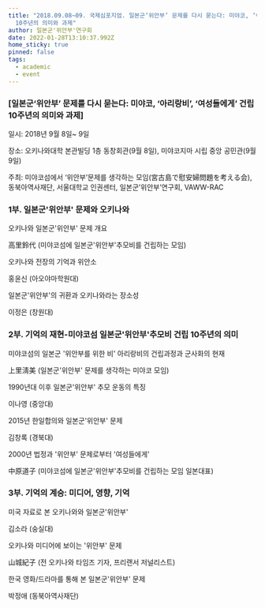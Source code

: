 ```yaml
---
title: "2018.09.08~09. 국제심포지엄. 일본군‘위안부’ 문제를 다시 묻는다: 미야코, ‘아리랑비’, ‘여성들에게’ 건립
  10주년의 의미와 과제"
author: 일본군'위안부'연구회
date: 2022-01-28T13:10:37.992Z
home_sticky: true
pinned: false
tags:
  - academic
  - event
---
```

### \[일본군‘위안부’ 문제를 다시 묻는다: 미야코, ‘아리랑비’, ‘여성들에게’ 건립 10주년의 의미와 과제]

일시: 2018년 9월 8일~ 9일

장소: 오키나와대학 본관빌딩 1층 동창회관(9월 8일), 미야코지마 시립 중앙 공민관(9월 9일)

주최: 미야코섬에서 ‘위안부’문제를 생각하는 모임(宮古島で慰安婦問題を考える会), 동북아역사재단, 서울대학교 인권센터, 일본군’위안부’연구회, VAWW-RAC



### 1부. 일본군'위안부' 문제와 오키나와

오키나와 일본군'위안부' 문제 개요

高里鈴代 (미야코섬에 일본군'위안부'추모비를 건립하는 모임)

오키나와 전장의 기억과 위안소

홍윤신 (아오야마학원대)

일본군'위안부'의 귀환과 오키나와라는 장소성

이정은 (창원대)



### 2부. 기억의 재현-미야코섬 일본군'위안부'추모비 건립 10주년의 의미

미야코섬의 일본군 '위안부를 위한 비' 아리랑비의 건립과정과 군사화의 현재

上里淸美 (일본군'위안부' 문제를 생각하는 미야코 모임)

1990년대 이후 일본군'위안부' 추모 운동의 특징

이나영 (중앙대)

2015년 한일합의와 일본군'위안부' 문제 

김창록 (경북대)

2000년 법정과 '위안부' 문제로부터 '여성들에게' 

中原道子 (미야코섬에 일본군'위안부'추모비를 건립하는 모임 일본대표)



### 3부. 기억의 계승: 미디어, 영향, 기억

미국 자료로 본 오키나와와 일본군'위안부'

김소라 (숭실대)

오키나와 미디어에 보이는 '위안부' 문제 

山城紀子 (전 오키나와 타임즈 기자, 프리랜서 저널리스트)

한국 영화/드라마를 통해 본 일본군'위안부' 문제

박정애 (동북아역사재단)